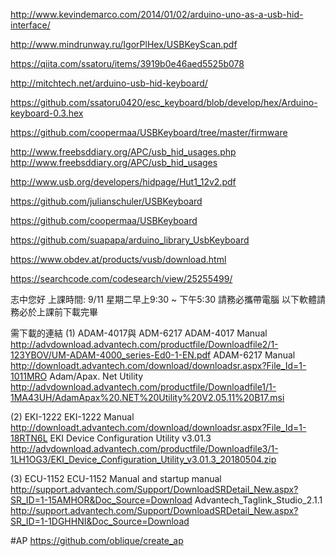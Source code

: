 
http://www.kevindemarco.com/2014/01/02/arduino-uno-as-a-usb-hid-interface/

http://www.mindrunway.ru/IgorPlHex/USBKeyScan.pdf

https://qiita.com/ssatoru/items/3919b0e46aed5525b078

http://mitchtech.net/arduino-usb-hid-keyboard/

https://github.com/ssatoru0420/esc_keyboard/blob/develop/hex/Arduino-keyboard-0.3.hex

https://github.com/coopermaa/USBKeyboard/tree/master/firmware

http://www.freebsddiary.org/APC/usb_hid_usages.php
http://www.freebsddiary.org/APC/usb_hid_usages

http://www.usb.org/developers/hidpage/Hut1_12v2.pdf

https://github.com/julianschuler/USBKeyboard

https://github.com/coopermaa/USBKeyboard

https://github.com/suapapa/arduino_library_UsbKeyboard

https://www.obdev.at/products/vusb/download.html

https://searchcode.com/codesearch/view/25255499/



志中您好 
上課時間:  9/11 星期二早上9:30 ~ 下午5:30 
請務必攜帶電腦 
以下軟體請務必於上課前下載完畢 
  
需下載的連結 
(1)   ADAM-4017與 ADM-6217 
ADAM-4017 Manual 
http://advdownload.advantech.com/productfile/Downloadfile2/1-123YBOV/UM-ADAM-4000_series-Ed0-1-EN.pdf
ADAM-6217 Manual 
http://downloadt.advantech.com/download/downloadsr.aspx?File_Id=1-1011MRO
Adam/Apax. Net Utility 
http://advdownload.advantech.com/productfile/Downloadfile1/1-1MA43UH/AdamApax%20.NET%20Utility%20V2.05.11%20B17.msi
  
(2)   EKI-1222 
EKI-1222 Manual 
http://downloadt.advantech.com/download/downloadsr.aspx?File_Id=1-18RTN6L
EKI Device Configuration Utility v3.01.3 
http://advdownload.advantech.com/productfile/Downloadfile3/1-1LH1OG3/EKI_Device_Configuration_Utility_v3.01.3_20180504.zip
  
(3)   ECU-1152 
ECU-1152 Manual and startup manual 
http://support.advantech.com/Support/DownloadSRDetail_New.aspx?SR_ID=1-15AMHOR&Doc_Source=Download
Advantech_Taglink_Studio_2.1.1 
http://support.advantech.com/Support/DownloadSRDetail_New.aspx?SR_ID=1-1DGHHNI&Doc_Source=Download  




#AP
https://github.com/oblique/create_ap 











 

